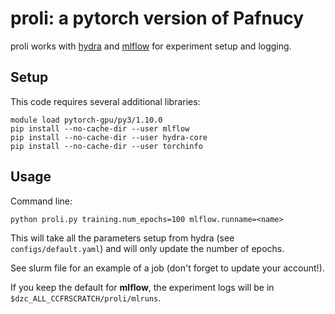 # proli: a pytorch version of Pafnucy

proli works with [hydra](https://hydra.cc/docs/intro/) and [mlflow](https://mlflow.org/) for experiment setup and logging.  

## Setup

This code requires several additional libraries: 

```commandline
module load pytorch-gpu/py3/1.10.0
pip install --no-cache-dir --user mlflow
pip install --no-cache-dir --user hydra-core
pip install --no-cache-dir --user torchinfo
```

## Usage

Command line:

```commandline
python proli.py training.num_epochs=100 mlflow.runname=<name>
```

This will take all the parameters setup from hydra (see `configs/default.yaml`) and will only update the number of epochs.


See slurm file for an example of a job (don't forget to update your account!).

If you keep the default for **mlflow**, the experiment logs will be in `$dzc_ALL_CCFRSCRATCH/proli/mlruns`.
